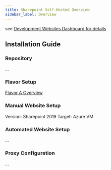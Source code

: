 ```yaml
---
title: Sharepoint Self-Hosted Overview
sidebar_label: Overview
---
```


see [Development Websites Dashboard for details](../../../dashboards/websites/development.md)

## Installation Guide

### Repository
...

### Flavor Setup
[Flavor A Overview](../../../flavors/flavor-a/overview.md)

### Manual Website Setup
Version: Sharepoint 2019
Target: Azure VM

### Automated Website Setup
...
 
### Proxy Configuration
...
